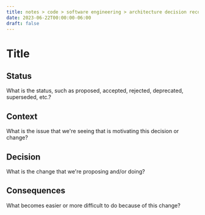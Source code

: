 ```yaml
---
title: notes > code > software engineering > architecture decision records > template simple
date: 2023-06-22T00:00:00-06:00
draft: false
---
```


# Title
## Status
What is the status, such as proposed, accepted, rejected, deprecated, superseded, etc.?

## Context
What is the issue that we're seeing that is motivating this decision or change?

## Decision
What is the change that we're proposing and/or doing?

## Consequences
What becomes easier or more difficult to do because of this change?
